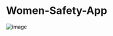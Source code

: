 # Women-Safety-App

![image](https://github.com/user-attachments/assets/7aa8495d-7533-4bcd-8332-8a10a055709a)
